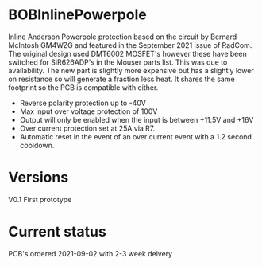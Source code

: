 # BOBInlinePowerpole
Inline Anderson Powerpole protection based on the circuit by Bernard McIntosh GM4WZG and featured in the September 2021 issue of RadCom.
The original design used DMT6002 MOSFET's however these have been switched for SiR626ADP's in the Mouser parts list.
This was due to availability. The new part is slightly more expensive but has a slightly lower on resistance so will generate a fraction less heat. It shares the same footprint so the PCB is compatible with either.

* Reverse polarity protection up to -40V
* Max input over voltage protection of 100V
* Output will only be enabled when the input is between +11.5V and +16V
* Over current protection set at 25A via R7. 
* Automatic reset in the event of an over current event with a 1.2 second cooldown.

# Versions
V0.1 First prototype
# Current status
PCB's ordered 2021-09-02 with 2-3 week deivery